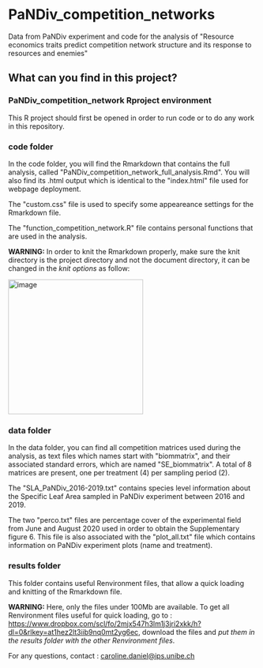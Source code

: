 # PaNDiv_competition_networks
Data from PaNDiv experiment and code for the analysis of "Resource economics traits predict competition network structure and its response to resources and enemies"

## What can you find in this project?

### PaNDiv_competition_network Rproject environment

This R project should first be opened in order to run code or to do any work in this repository.

### code folder

In the code folder, you will find the Rmarkdown that contains the full analysis, called "PaNDiv_competition_network_full_analysis.Rmd". You will also find its .html output which is identical to the "index.html" file used for webpage deployment.

The "custom.css" file is used to specify some appeareance settings for the Rmarkdown file.

The "function_competition_network.R" file contains personal functions that are used in the analysis.

**WARNING:** In order to knit the Rmarkdown properly, make sure the knit directory is the project directory and not the document directory, it can be changed in the *knit options* as follow:

<img width="273" alt="image" src="https://user-images.githubusercontent.com/55712198/232017558-f8c2e2ac-05cf-4f1c-a3ad-466b39f42172.png">


### data folder

In the data folder, you can find all competition matrices used during the analysis, as text files which names start with "biommatrix", and their associated standard errors, which are named "SE_biommatrix". A total of 8 matrices are present, one per treatment (4) per sampling period (2).

The "SLA_PaNDiv_2016-2019.txt" contains species level information about the Specific Leaf Area sampled in PaNDiv experiment between 2016 and 2019.

The two "perco.txt" files are percentage cover of the experimental field from June and August 2020 used in order to obtain the Supplementary figure 6. This file is also associated with the "plot_all.txt" file which contains information on PaNDiv experiment plots (name and treatment).

### results folder

This folder contains useful Renvironment files, that allow a quick loading and knitting of the Rmarkdown file.

**WARNING:** Here, only the files under 100Mb are available. To get all Renvironment files useful for quick loading, go to : https://www.dropbox.com/scl/fo/2mjx547h3lm1j3jri2xkk/h?dl=0&rlkey=at1hez2lt3iib9nq0mt2yg6ec, download the files and *put them in the results folder with the other Renvironment files*. 

For any questions, contact : caroline.daniel@ips.unibe.ch
